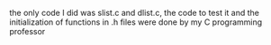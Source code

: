 the only code I did was slist.c and dlist.c, 
the code to test it and the initialization of functions in .h files were done by my C programming professor
